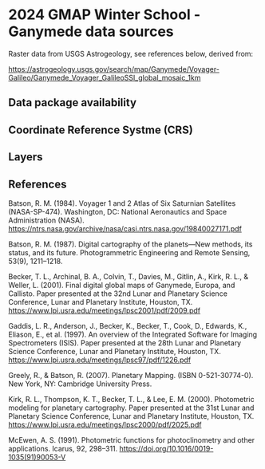 # 2024 GMAP Winter School - Ganymede data sources

Raster data from USGS Astrogeology, see references below, derived from:

https://astrogeology.usgs.gov/search/map/Ganymede/Voyager-Galileo/Ganymede_Voyager_GalileoSSI_global_mosaic_1km


## Data package availability 

## Coordinate Reference Systme (CRS)

## Layers 

## References

Batson, R. M. (1984). Voyager 1 and 2 Atlas of Six Saturnian Satellites (NASA-SP-474). Washington, DC: National Aeronautics and Space Administration (NASA). https://ntrs.nasa.gov/archive/nasa/casi.ntrs.nasa.gov/19840027171.pdf

Batson, R. M. (1987). Digital cartography of the planets—New methods, its status, and its future. Photogrammetric Engineering and Remote Sensing, 53(9), 1211–1218.

Becker, T. L., Archinal, B. A., Colvin, T., Davies, M., Gitlin, A., Kirk, R. L., & Weller, L. (2001). Final digital global maps of Ganymede, Europa, and Callisto. Paper presented at the 32nd Lunar and Planetary Science Conference, Lunar and Planetary Institute, Houston, TX. https://www.lpi.usra.edu/meetings/lpsc2001/pdf/2009.pdf

Gaddis, L. R., Anderson, J., Becker, K., Becker, T., Cook, D., Edwards, K., Eliason, E., et al. (1997). An overview of the Integrated Software for Imaging Spectrometers (ISIS). Paper presented at the 28th Lunar and Planetary Science Conference, Lunar and Planetary Institute, Houston, TX. https://www.lpi.usra.edu/meetings/lpsc97/pdf/1226.pdf

Greely, R., & Batson, R. (2007). Planetary Mapping. (ISBN 0-521-30774-0). New York, NY: Cambridge University Press.

Kirk, R. L., Thompson, K. T., Becker, T. L., & Lee, E. M. (2000). Photometric modeling for planetary cartography. Paper presented at the 31st Lunar and Planetary Science Conference, Lunar and Planetary Institute, Houston, TX. https://www.lpi.usra.edu/meetings/lpsc2000/pdf/2025.pdf

McEwen, A. S. (1991). Photometric functions for photoclinometry and other applications. Icarus, 92, 298–311. https://doi.org/10.1016/0019-1035(91)90053-V
